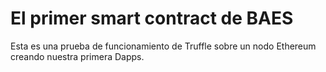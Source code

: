 # El primer smart contract de BAES
Esta es una prueba de funcionamiento de Truffle sobre un nodo
Ethereum creando nuestra primera Dapps.
